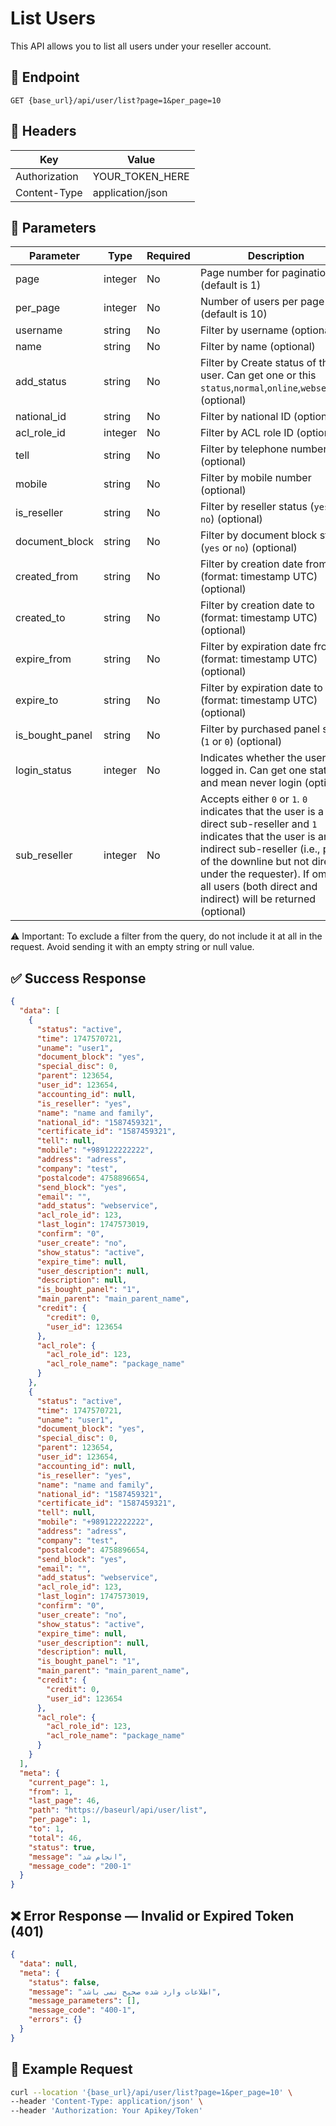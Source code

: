 # List Users
This API allows you to list all users under your reseller account.

## 📍 Endpoint

```
GET {base_url}/api/user/list?page=1&per_page=10
```

## 🧾 Headers

| Key | Value |
| --- | ----- |
| Authorization | YOUR_TOKEN_HERE |
| Content-Type | application/json |

## 📝 Parameters

| Parameter | Type    | Required | Description                                                                                                  |
| --------- |---------| -------- |--------------------------------------------------------------------------------------------------------------|
| page | integer | No | Page number for pagination (default is 1)                                                                    |
| per_page | integer | No | Number of users per page (default is 10)                                                                     |
| username | string  | No | Filter by username (optional)                                                                                |
| name | string  | No | Filter by name (optional)                                                                                    |
| add_status | string  | No | Filter by Create status of the user. Can get one or this `status`,`normal`,`online`,`webservice`  (optional) |
| national_id | string  | No | Filter by national ID (optional)                                                                             |
| acl_role_id | integer | No | Filter by ACL role ID (optional)                                                                             |
| tell | string  | No | Filter by telephone number (optional)                                                                        |
| mobile | string  | No | Filter by mobile number (optional)                                                                           |
| is_reseller | string  | No | Filter by reseller status (`yes` or `no`) (optional)                                                         |
| document_block | string  | No | Filter by document block status (`yes` or `no`) (optional)                                                   |
| created_from | string  | No | Filter by creation date from (format: timestamp UTC) (optional)                                              |
| created_to | string  | No | Filter by creation date to (format: timestamp UTC) (optional)                                                |
| expire_from | string  | No | Filter by expiration date from (format: timestamp UTC) (optional)                                            |
| expire_to | string  | No | Filter by expiration date to (format: timestamp UTC) (optional)                                              |
| is_bought_panel | string  | No | Filter by purchased panel status (`1` or `0`) (optional)                                                     |
| login_status | integer | No | Indicates whether the user is logged in. Can get one status:`0` and mean never login (optional)                                           |
| sub_reseller | integer | No | Accepts either `0` or `1`. `0` indicates that the user is a direct sub-reseller and `1` indicates that the user is an indirect sub-reseller (i.e., part of the downline but not directly under the requester). If omitted, all users (both direct and indirect) will be returned (optional) |

⚠️ Important: To exclude a filter from the query, do not include it at all in the request. Avoid sending it with an empty string or null value.

## ✅ Success Response

```json
{
  "data": [
    {
      "status": "active",
      "time": 1747570721,
      "uname": "user1",
      "document_block": "yes",
      "special_disc": 0,
      "parent": 123654,
      "user_id": 123654,
      "accounting_id": null,
      "is_reseller": "yes",
      "name": "name and family",
      "national_id": "1587459321",
      "certificate_id": "1587459321",
      "tell": null,
      "mobile": "+989122222222",
      "address": "adress",
      "company": "test",
      "postalcode": 4758896654,
      "send_block": "yes",
      "email": "",
      "add_status": "webservice",
      "acl_role_id": 123,
      "last_login": 1747573019,
      "confirm": "0",
      "user_create": "no",
      "show_status": "active",
      "expire_time": null,
      "user_description": null,
      "description": null,
      "is_bought_panel": "1",
      "main_parent": "main_parent_name",
      "credit": {
        "credit": 0,
        "user_id": 123654
      },
      "acl_role": {
        "acl_role_id": 123,
        "acl_role_name": "package_name"
      }
    },
    {
      "status": "active",
      "time": 1747570721,
      "uname": "user1",
      "document_block": "yes",
      "special_disc": 0,
      "parent": 123654,
      "user_id": 123654,
      "accounting_id": null,
      "is_reseller": "yes",
      "name": "name and family",
      "national_id": "1587459321",
      "certificate_id": "1587459321",
      "tell": null,
      "mobile": "+989122222222",
      "address": "adress",
      "company": "test",
      "postalcode": 4758896654,
      "send_block": "yes",
      "email": "",
      "add_status": "webservice",
      "acl_role_id": 123,
      "last_login": 1747573019,
      "confirm": "0",
      "user_create": "no",
      "show_status": "active",
      "expire_time": null,
      "user_description": null,
      "description": null,
      "is_bought_panel": "1",
      "main_parent": "main_parent_name",
      "credit": {
        "credit": 0,
        "user_id": 123654
      },
      "acl_role": {
        "acl_role_id": 123,
        "acl_role_name": "package_name"
      }
    }
  ],
  "meta": {
    "current_page": 1,
    "from": 1,
    "last_page": 46,
    "path": "https://baseurl/api/user/list",
    "per_page": 1,
    "to": 1,
    "total": 46,
    "status": true,
    "message": "انجام شد",
    "message_code": "200-1"
  }
}
```

## ❌ Error Response — Invalid or Expired Token (401)

```json
{
  "data": null,
  "meta": {
    "status": false,
    "message": "اطلاعات وارد شده صحیح نمی باشد",
    "message_parameters": [],
    "message_code": "400-1",
    "errors": {}
  }
}
```



## 🧪 Example Request

```bash
curl --location '{base_url}/api/user/list?page=1&per_page=10' \
--header 'Content-Type: application/json' \
--header 'Authorization: Your Apikey/Token' 
```
